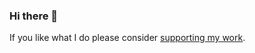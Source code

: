 ### Hi there 👋

If you like what I do please consider [supporting my work](https://github.com/sponsors/hazzik).

<!--
**hazzik/hazzik** is a ✨ _special_ ✨ repository because its `README.md` (this file) appears on your GitHub profile.

Here are some ideas to get you started:

- 🔭 I’m currently working on ...
- 🌱 I’m currently learning ...
- 👯 I’m looking to collaborate on ...
- 🤔 I’m looking for help with ...
- 💬 Ask me about ...
- 📫 How to reach me: ...
- 😄 Pronouns: ...
- ⚡ Fun fact: ...

### Stats
![GitHub stats](https://github-readme-stats.vercel.app/api?username=hazzik) 
-->
